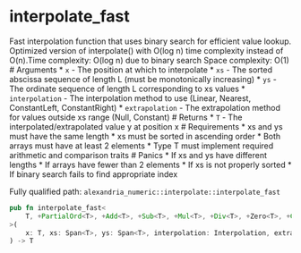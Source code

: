 # interpolate_fast

Fast interpolation function that uses binary search for efficient value lookup. Optimized version of interpolate() with O(log n) time complexity instead of O(n).Time complexity: O(log n) due to binary search Space complexity: O(1)  # Arguments * `x` - The position at which to interpolate * `xs` - The sorted abscissa sequence of length L (must be monotonically increasing) * `ys` - The ordinate sequence of length L corresponding to xs values * `interpolation` - The interpolation method to use (Linear, Nearest, ConstantLeft, ConstantRight) * `extrapolation` - The extrapolation method for values outside xs range (Null, Constant)  # Returns * `T` - The interpolated/extrapolated value y at position x  # Requirements * xs and ys must have the same length * xs must be sorted in ascending order * Both arrays must have at least 2 elements * Type T must implement required arithmetic and comparison traits  # Panics * If xs and ys have different lengths * If arrays have fewer than 2 elements * If xs is not properly sorted * If binary search fails to find appropriate index

Fully qualified path: `alexandria_numeric::interpolate::interpolate_fast`

```rust
pub fn interpolate_fast<
    T, +PartialOrd<T>, +Add<T>, +Sub<T>, +Mul<T>, +Div<T>, +Zero<T>, +Copy<T>, +Drop<T>,
>(
    x: T, xs: Span<T>, ys: Span<T>, interpolation: Interpolation, extrapolation: Extrapolation,
) -> T
```

